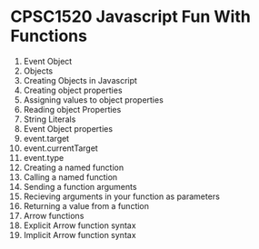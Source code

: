 # CPSC1520 Javascript Fun With Functions

1. Event Object
1. Objects
1. Creating Objects in Javascript
1. Creating object properties
1. Assigning values to object properties
1. Reading object Properties
1. String Literals  
1. Event Object properties
1. event.target
1. event.currentTarget
1. event.type
1. Creating a named function
1. Calling a named function
1. Sending a function arguments
1. Recieving arguments in your function as parameters
1. Returning a value from a function
1. Arrow functions
1. Explicit Arrow function syntax
1. Implicit Arrow function syntax

 
